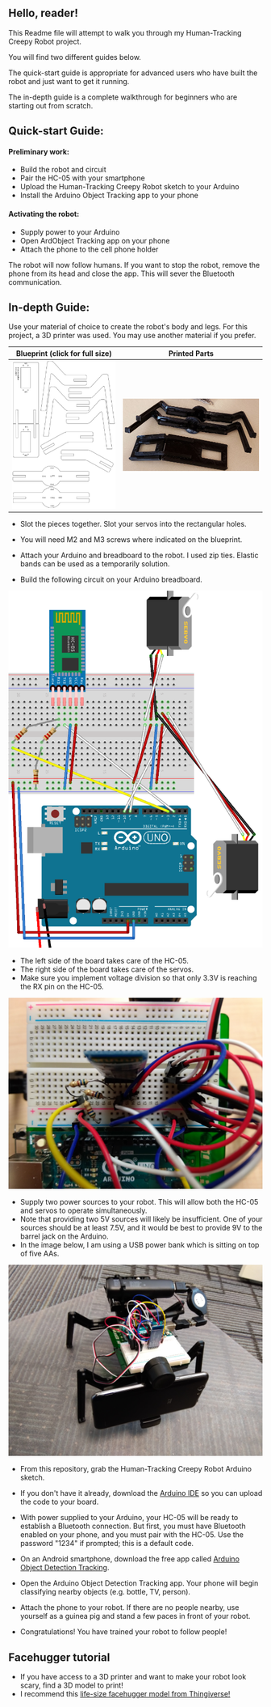 ## Hello, reader! ##

This Readme file will attempt to walk you through my Human-Tracking Creepy Robot project.

You will find two different guides below.

The quick-start guide is appropriate for advanced users who have built the robot and just want to get it running.

The in-depth guide is a complete walkthrough for beginners who are starting out from scratch.



## Quick-start Guide:

#### Preliminary work:
* Build the robot and circuit
* Pair the HC-05 with your smartphone
* Upload the Human-Tracking Creepy Robot sketch to your Arduino
* Install the Arduino Object Tracking app to your phone

#### Activating the robot:
* Supply power to your Arduino
* Open ArdObject Tracking app on your phone
* Attach the phone to the cell phone holder

The robot will now follow humans.  If you want to stop the robot, remove the phone from its head and close the app.  This will sever the Bluetooth communication.



## In-depth Guide:

Use your material of choice to create the robot's body and legs.  For this project, a 3D printer was used.  You may use another material if you prefer.

Blueprint (click for full size)    |  Printed Parts
:-------------------------:|:-------------------------:
![](/Images/walker.png)  |  ![](/Images/printedparts.png)

* Slot the pieces together.  Slot your servos into the rectangular holes.  
* You will need M2 and M3 screws where indicated on the blueprint.

* Attach your Arduino and breadboard to the robot.  I used zip ties.  Elastic bands can be used as a temporarily solution.
* Build the following circuit on your Arduino breadboard.  

![](/Images/bready.png)

* The left side of the board takes care of the HC-05.
* The right side of the board takes care of the servos.
* Make sure you implement voltage division so that only 3.3V is reaching the RX pin on the HC-05.

![](/Images/IMG_20191206_103548.jpg)

* Supply two power sources to your robot.  This will allow both the HC-05 and servos to operate simultaneously.
* Note that providing two 5V sources will likely be insufficient.  One of your sources should be at least 7.5V, and it would be best to provide 9V to the barrel jack on the Arduino.
* In the image below, I am using a USB power bank which is sitting on top of five AAs.

![](/Images/IMG_20191206_131620.jpg)

* From this repository, grab the Human-Tracking Creepy Robot Arduino sketch.
* If you don't have it already, download the [Arduino IDE](https://www.arduino.cc/en/main/software) so you can upload the code to your board.


* With power supplied to your Arduino, your HC-05 will be ready to establish a Bluetooth connection.  But first, you must have Bluetooth enabled on your phone, and you must pair with the HC-05.  Use the password "1234" if prompted; this is a default code.
* On an Android smartphone, download the free app called [Arduino Object Detection Tracking](https://play.google.com/store/apps/details?id=com.studios.code.gem.ardobjecttracker&hl=en).
* Open the Arduino Object Detection Tracking app.  Your phone will begin classifying nearby objects (e.g. bottle, TV, person).
* Attach the phone to your robot.  If there are no people nearby, use yourself as a guinea pig and stand a few paces in front of your robot.  
* Congratulations!  You have trained your robot to follow people!

## Facehugger tutorial ##
* If you have access to a 3D printer and want to make your robot look scary, find a 3D model to print!
* I recommend this [life-size facehugger model from Thingiverse!](https://www.thingiverse.com/thing:1116392)  
